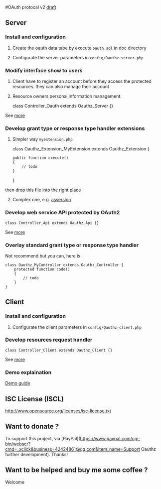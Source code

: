 #OAuth protocal v2 [draft](http://tools.ietf.org/wg/oauth/)

## Server ##

### Install and configuration ###

 1) Create the oauth data tabe by execute `oauth.sql` in doc directory

 2) Configurate the server parameters in `config/Oauthz-server.php`

### Modify interface show to users ###

 1) Client have to register an account before they access the protected resources. they can also manage their account

 2) Resource owners personal information management.

    class Controller_Oauth extends Oauthz_Server {}

 See [more](/Yahasana/kohana-Oauthy/blob/master/guide/server.md)

### Develop grant type or response type handler extensions ###

 1) Simpler way `myextension.php`

    class Oauthz_Extension_MyExtension extends Oauthz_Extension {

        public function execute()
        {
            // todo
        }
    }

  then drop this file into the right place

 2) Complex one, e.g. [assersion](/Yahasana/kohana-Oauthy/blob/master/classes/extension/assersion.php)

### Develop web service API protected by OAuth2 ###

    class Controller_Api extends Oauthz_Api {}

 See [more](/Yahasana/kohana-Oauthy/blob/master/guide/api.md)

### Overlay standard grant type or response type handler ###

 Not recommend but you can, here is

    class Oauthz_MyController extends Oauthz_Controller {
        protected function code()
        {
            // todo
        }
    }

## Client ##

### Install and configuration ###

 1) Configurate the client parameters in `config/Oauthz-client.php`

### Develop resources request handler ###

    class Controller_Client extends Oauthz_Client {}

 See [more](/Yahasana/kohana-Oauthy/blob/master/guide/client.md)

### Demo explaination ###

[Demo guide](/Yahasana/kohana-Oauthy/blob/master/guide/demo.md)

## ISC License (ISCL) ##

http://www.opensource.org/licenses/isc-license.txt

## Want to donate ? ##

To support this project, via [PayPal](https://www.paypal.com/cgi-bin/webscr?cmd=_xclick&business=42424861@qq.com&item_name=Support Oauthz further development). Thanks!

## Want to be helped and buy me some coffee ? ##

Welcome
